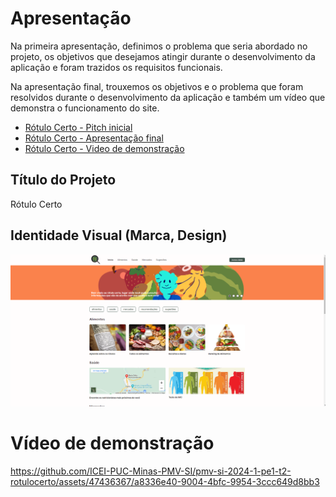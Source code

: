 
# Apresentação

Na primeira apresentação, definimos o problema que seria abordado no projeto, os objetivos que desejamos atingir durante o desenvolvimento da aplicação e foram trazidos os requisitos funcionais.

Na apresentação final, trouxemos os objetivos e o problema que foram resolvidos durante o desenvolvimento da aplicação e também um vídeo que demonstra o funcionamento do site.


* [Rótulo Certo - Pitch inicial](./rotulo-certo-pitch-inicial.pdf)
* [Rótulo Certo - Apresentação final](./rotulo-certo-slides-presentation.pdf)
* [Rótulo Certo - Video de demonstração](./rotulo-certo-apresentaca-final-video.mp4)


## Título do Projeto

Rótulo Certo

## Identidade Visual (Marca, Design)

![Layout](./rotulo-certo-layout.png)

# Vídeo de demonstração

https://github.com/ICEI-PUC-Minas-PMV-SI/pmv-si-2024-1-pe1-t2-rotulocerto/assets/47436367/a8336e40-9004-4bfc-9954-3ccc649d8bb3
